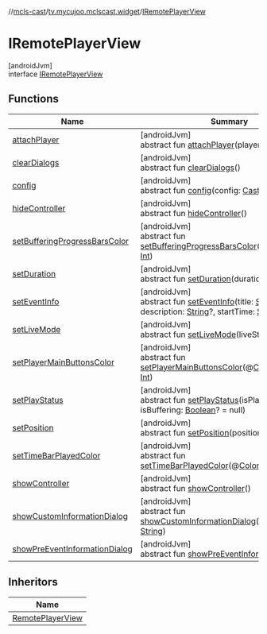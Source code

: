 //[mcls-cast](../../../index.md)/[tv.mycujoo.mclscast.widget](../index.md)/[IRemotePlayerView](index.md)

# IRemotePlayerView

[androidJvm]\
interface [IRemotePlayerView](index.md)

## Functions

| Name | Summary |
|---|---|
| [attachPlayer](attach-player.md) | [androidJvm]<br>abstract fun [attachPlayer](attach-player.md)(player: [CastPlayer](../../tv.mycujoo.mclscast.player/-cast-player/index.md)) |
| [clearDialogs](clear-dialogs.md) | [androidJvm]<br>abstract fun [clearDialogs](clear-dialogs.md)() |
| [config](config.md) | [androidJvm]<br>abstract fun [config](config.md)(config: [CastPlayerConfig](../../tv.mycujoo.mclscast.config/-cast-player-config/index.md)) |
| [hideController](hide-controller.md) | [androidJvm]<br>abstract fun [hideController](hide-controller.md)() |
| [setBufferingProgressBarsColor](set-buffering-progress-bars-color.md) | [androidJvm]<br>abstract fun [setBufferingProgressBarsColor](set-buffering-progress-bars-color.md)(@[ColorInt](https://developer.android.com/reference/kotlin/androidx/annotation/ColorInt.html)color: [Int](https://kotlinlang.org/api/latest/jvm/stdlib/kotlin/-int/index.html)) |
| [setDuration](set-duration.md) | [androidJvm]<br>abstract fun [setDuration](set-duration.md)(duration: [Long](https://kotlinlang.org/api/latest/jvm/stdlib/kotlin/-long/index.html)) |
| [setEventInfo](set-event-info.md) | [androidJvm]<br>abstract fun [setEventInfo](set-event-info.md)(title: [String](https://kotlinlang.org/api/latest/jvm/stdlib/kotlin/-string/index.html), description: [String](https://kotlinlang.org/api/latest/jvm/stdlib/kotlin/-string/index.html)?, startTime: [String](https://kotlinlang.org/api/latest/jvm/stdlib/kotlin/-string/index.html)?) |
| [setLiveMode](set-live-mode.md) | [androidJvm]<br>abstract fun [setLiveMode](set-live-mode.md)(liveState: LiveState) |
| [setPlayerMainButtonsColor](set-player-main-buttons-color.md) | [androidJvm]<br>abstract fun [setPlayerMainButtonsColor](set-player-main-buttons-color.md)(@[ColorInt](https://developer.android.com/reference/kotlin/androidx/annotation/ColorInt.html)color: [Int](https://kotlinlang.org/api/latest/jvm/stdlib/kotlin/-int/index.html)) |
| [setPlayStatus](set-play-status.md) | [androidJvm]<br>abstract fun [setPlayStatus](set-play-status.md)(isPlaying: [Boolean](https://kotlinlang.org/api/latest/jvm/stdlib/kotlin/-boolean/index.html), isBuffering: [Boolean](https://kotlinlang.org/api/latest/jvm/stdlib/kotlin/-boolean/index.html)? = null) |
| [setPosition](set-position.md) | [androidJvm]<br>abstract fun [setPosition](set-position.md)(position: [Long](https://kotlinlang.org/api/latest/jvm/stdlib/kotlin/-long/index.html)) |
| [setTimeBarPlayedColor](set-time-bar-played-color.md) | [androidJvm]<br>abstract fun [setTimeBarPlayedColor](set-time-bar-played-color.md)(@[ColorInt](https://developer.android.com/reference/kotlin/androidx/annotation/ColorInt.html)color: [Int](https://kotlinlang.org/api/latest/jvm/stdlib/kotlin/-int/index.html)) |
| [showController](show-controller.md) | [androidJvm]<br>abstract fun [showController](show-controller.md)() |
| [showCustomInformationDialog](show-custom-information-dialog.md) | [androidJvm]<br>abstract fun [showCustomInformationDialog](show-custom-information-dialog.md)(message: [String](https://kotlinlang.org/api/latest/jvm/stdlib/kotlin/-string/index.html)) |
| [showPreEventInformationDialog](show-pre-event-information-dialog.md) | [androidJvm]<br>abstract fun [showPreEventInformationDialog](show-pre-event-information-dialog.md)() |

## Inheritors

| Name |
|---|
| [RemotePlayerView](../-remote-player-view/index.md) |
